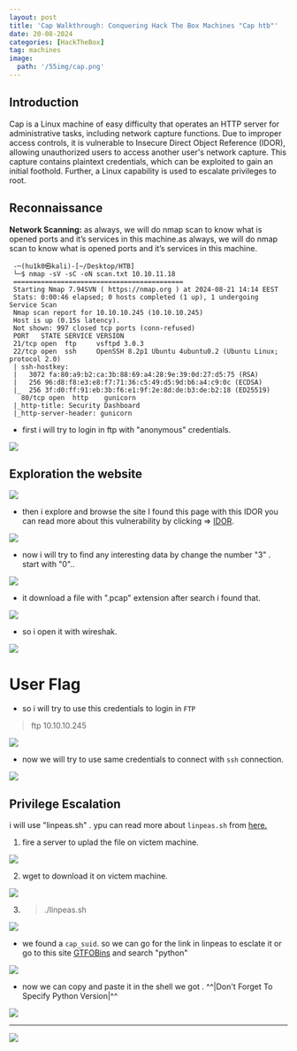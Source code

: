 ```yaml
---
layout: post
title: 'Cap Walkthrough: Conquering Hack The Box Machines "Cap htb"'
date: 20-08-2024
categories: [HackTheBox]
tag: machines
image:
  path: '/55img/cap.png'  
---
```

## Introduction

 Cap is a Linux machine of easy difficulty that operates an HTTP server for administrative tasks, including network capture functions. Due to improper access controls, it is vulnerable to Insecure Direct Object Reference (IDOR), allowing unauthorized users to access another user's network capture. This capture contains plaintext credentials, which can be exploited to gain an initial foothold. Further, a Linux capability is used to escalate privileges to root.
 
## Reconnaissance
 
 __Network Scanning:__ as always, we will do nmap scan to know what is opened ports and it’s services in this machine.as always, we will do nmap scan to know what is opened ports and it’s services in this machine.

 ```
  -─(hu1k0㉿kali)-[~/Desktop/HTB]
  └─$ nmap -sV -sC -oN scan.txt 10.10.11.18 
  ===========================================
  Starting Nmap 7.94SVN ( https://nmap.org ) at 2024-08-21 14:14 EEST
  Stats: 0:00:46 elapsed; 0 hosts completed (1 up), 1 undergoing Service Scan
  Nmap scan report for 10.10.10.245 (10.10.10.245)
  Host is up (0.15s latency).
  Not shown: 997 closed tcp ports (conn-refused)
  PORT   STATE SERVICE VERSION
  21/tcp open  ftp     vsftpd 3.0.3
  22/tcp open  ssh     OpenSSH 8.2p1 Ubuntu 4ubuntu0.2 (Ubuntu Linux; protocol 2.0)
  | ssh-hostkey: 
  |   3072 fa:80:a9:b2:ca:3b:88:69:a4:28:9e:39:0d:27:d5:75 (RSA)
  |   256 96:d8:f8:e3:e8:f7:71:36:c5:49:d5:9d:b6:a4:c9:0c (ECDSA)
  |_  256 3f:d0:ff:91:eb:3b:f6:e1:9f:2e:8d:de:b3:de:b2:18 (ED25519)
    80/tcp open  http    gunicorn
  |_http-title: Security Dashboard
  |_http-server-header: gunicorn

 ```
 - first i will try to login in ftp with "anonymous" credentials.

 ![](/Images/cap/ftp1.png)

## Exploration the website

 ![](/Images/cap/2.png)

 - then i explore and browse the site I found this page with this IDOR you can read more about this vulnerability by clicking => [IDOR](https://portswigger.net/web-security/access-control/idor). 

 ![](/Images/cap/3.png)

 - now i will try to find any interesting data by change the number "3" . start with "0"..

 ![](/Images/cap/pocap.png)

 - it download a file with ".pcap" extension after search i found that. 

 ![](/Images/cap/sss.png)

 - so i open it with wireshak. 

 ![](/Images/cap/wiresharck.png)

# User Flag

 - so i will try to use this credentials to login in ```FTP```

 > ftp 10.10.10.245

 ![](/Images/cap/user.txt.png)
 
 - now we will try to use same credentials to connect with ```ssh``` connection.

 ![](/Images/cap/useer.png)

## Privilege Escalation

 i will use "linpeas.sh" . ypu can read more about ```linpeas.sh``` from [here.](https://github.com/XDev05/PEASS-ng)

 1. fire a server to uplad the file on victem machine. 

 ![](/Images/cap/fire-server.png)

 2. wget to download it on victem machine.

 ![](/Images/cap/lin.png)

 3. > ./linpeas.sh

 ![](/Images/cap/linpaes.png)

 - we found a ```cap_suid```. so we can go for the link in linpeas to esclate it or go to this site [GTFOBins](https://gtfobins.github.io/) and search "python"

 ![](/Images/cap/capp.png)

 - now we can copy and paste it in the shell we got . ^^|Don't Forget To Specify Python Version|^^

 ![](/Images/cap/root.png)

---
![](/Images/cap/1.png)
 